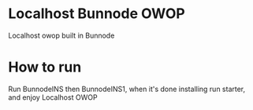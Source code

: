# Localhost Bunnode OWOP
Localhost owop built in Bunnode

# How to run
Run BunnodeINS then BunnodeINS1, when it's done installing run starter, and enjoy Localhost OWOP
